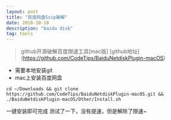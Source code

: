 ```yaml
---
layout: post
title: "百度网盘Svip破解"
date: 2018-10-18
description: "baidu disk"
tag: tools
---   
```

> github开源破解百度限速工具[mac版]
[github地址] (https://github.com/CodeTips/BaiduNetdiskPlugin-macOS)
- 需要本地安装git
- mac上安装百度网盘

`cd ~/Downloads && git clone https://github.com/CodeTips/BaiduNetdiskPlugin-macOS.git && ./BaiduNetdiskPlugin-macOS/Other/Install.sh`

一键安装即可完成
测试了一下，没有提速，但是解除了限速~
